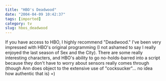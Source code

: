 ```yaml
---
title: "HBO's Deadwood"
date: "2004-04-09 10:42:37"
tags: [imported]
category: tv
slug: hbos_deadwood
---
```


If you have access to HBO, I highly recommend "Deadwood." I've been very
impressed with HBO's original programming (I not ashamed to say I really enjoyed
the last season of Sex and the City). There are some really interesting
characters, and HBO's ability to go no-holds-barred into a script because they
don't have to worry about sensors really comes through (though Ann does object
to the extensive use of "cocksucker"... no idea how authentic that is) =)
